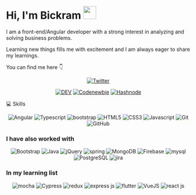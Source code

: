 <h1> Hi, I'm Bickram <img src="https://raw.githubusercontent.com/MartinHeinz/MartinHeinz/master/wave.gif" width="35px">
</h1>

I am a front-end/Angular developer with a strong interest in analyzing and solving business problems.

Learning new things fills me with excitement and I am always eager to share my learnings.

You can find me here 👇

<section align="center">
<a href="https://twitter.com/limbukirk"><img src="https://img.shields.io/badge/-Twitter-F3F7FA?logo=twitter&logoColor=1DA1F2&style=for-the-badge&logoWidth=30" alt="Twitter"></a>

<a href="https://dev.to/kirklimbu"><img src="https://img.shields.io/badge/-DEV-F3F7FA?logo=dev.to&logoColor=0A0A0A&style=for-the-badge&logoWidth=30" alt="DEV"></a>
<a href="https://community.codenewbie.org/bickram"><img src="https://img.shields.io/badge/-CodeNewbie-F3F7FA?logo=codenewbie&logoColor=9013FE&style=for-the-badge&logoWidth=30" alt="Codenewbie"></a>
<a href="https://hashnode.com/@bickram"><img src="https://img.shields.io/badge/-Hashnode-F3F7FA?logo=hashnode&logoColor=2962FF&style=for-the-badge&logoWidth=30" alt="Hashnode"></a>

</section>

💻 Skills

<section align="center">
 <img src="https://img.shields.io/badge/Angular-FFFFFF?style=for-the-badge&logo=angular&logoColor=red" alt="Angular">
<img src="https://img.shields.io/badge/TypeScript-007ACC?style=for-the-badge&logo=typescript&logoColor=white" alt="Typescript">
<img src="https://img.shields.io/badge/Bootstrap-563D7C?style=for-the-badge&logo=bootstrap&logoColor=whit" alt="bootstrap">
<img src="https://img.shields.io/badge/-HTML5-white?logo=html5&logoColor=E34F26&style=for-the-badge&logoWidth=30" alt="HTML5">
<img src="https://img.shields.io/badge/-CSS3-white?logo=css3&logoColor=1572B6&style=for-the-badge&logoWidth=30" alt="CSS3">
<img src="https://img.shields.io/badge/-JavaScript-white?logo=javascript&logoColor=F7DF1E&style=for-the-badge&logoWidth=30" alt="Javascript">
<img src="https://img.shields.io/badge/-Git-white?logo=git&logoColor=F05032&style=for-the-badge&logoWidth=30" alt="Git">
 <img src="https://img.shields.io/badge/-GitHub-white?logo=github&logoColor=181717&style=for-the-badge&logoWidth=30" alt="GitHub">
</section>

### I have also worked with

<section align="center">
  <img src="https://img.shields.io/badge/-Bootstrap-F3F7FA?logo=bootstrap&logoColor=7952B3&style=for-the-badge&logoWidth=30" alt="Bootstrap">
  <img src="https://img.shields.io/badge/Material--UI-0081CB?style=for-the-badge&logo=material-ui&logoColor=white" alt="Java">
  <img src="https://img.shields.io/badge/jQuery-0769AD?style=for-the-badge&logo=jquery&logoColor=white" alt="jQuery">

  <img src="https://img.shields.io/badge/Spring-6DB33F?style=for-the-badge&logo=spring&logoColor=white" alt="spring">
  <img src="https://img.shields.io/badge/-MongoDB-F3F7FA?logo=mongodb&logoColor=47A248&style=for-the-badge&logoWidth=30" alt="MongoDB">
  <img src="https://img.shields.io/badge/-Firebase-F3F7FA?logo=firebase&logoColor=FFCA28&style=for-the-badge&logoWidth=30" alt="Firebase">

<img src="https://img.shields.io/badge/MySQL-00000F?style=for-the-badge&logo=mysql&logoColor=white" alt="mysql">
<img src="https://img.shields.io/badge/PostgreSQL-316192?style=for-the-badge&logo=postgresql&logoColor=white" alt="PostgreSQL">
<img src="https://img.shields.io/badge/Jenkins-D24939?style=for-the-badge&logo=Jenkins&logoColor=white" alt="jira">

</section>

### In my learning list

<section align="center">
 
  <img src="https://img.shields.io/badge/mocha.js-323330?style=for-the-badge&logo=mocha&logoColor=Brown" alt="mocha">
  <img src="https://img.shields.io/badge/-Cypress-FADDC6?logo=cypress&logoColor=17202C&style=for-the-badge&logoWidth=30" alt="Cypress">
  <img src="https://img.shields.io/badge/Redux-593D88?style=for-the-badge&logo=redux&logoColor=white" alt="redux">
  <img src="https://img.shields.io/badge/Express.js-404D59?style=for-the-badge" alt="express js">

   <img src="https://img.shields.io/badge/Flutter-02569B?style=for-the-badge&logo=flutter&logoColor=white" alt="flutter">
  <img src="https://img.shields.io/badge/-Vue-FADDC6?logo=vue.js&logoColor=4FC08D&style=for-the-badge&logoWidth=30" alt="VueJS">
  <img src="https://img.shields.io/badge/React-20232A?style=for-the-badge&logo=react&logoColor=61DAFB" alt="react js">
 
</section>

<br>
